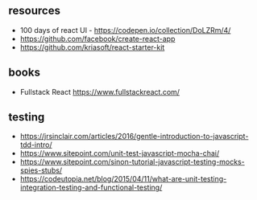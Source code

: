 ## resources
- 100 days of react UI -  https://codepen.io/collection/DoLZRm/4/
- https://github.com/facebook/create-react-app
- https://github.com/kriasoft/react-starter-kit

## books
- Fullstack React https://www.fullstackreact.com/

## testing
- https://jrsinclair.com/articles/2016/gentle-introduction-to-javascript-tdd-intro/
- https://www.sitepoint.com/unit-test-javascript-mocha-chai/
- https://www.sitepoint.com/sinon-tutorial-javascript-testing-mocks-spies-stubs/
- https://codeutopia.net/blog/2015/04/11/what-are-unit-testing-integration-testing-and-functional-testing/
